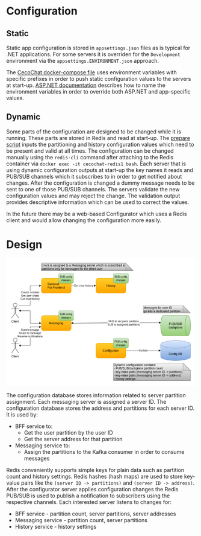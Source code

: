 # Configuration

## Static

Static app configuration is stored in `appsettings.json` files as is typical for .NET applications. For some servers it is overriden for the `Development` environment via the `appsettings.ENVIRONMENT.json` approach.

The [CecoChat docker-compose file](../run/cecochat.yml) uses environment variables with specific prefixes in order to push static configuration values to the servers at start-up. [ASP.NET documentation](https://docs.microsoft.com/en-us/aspnet/core/fundamentals/configuration/?view=aspnetcore-5.0#environment-variables) describes how to name the environment variables in order to override both ASP.NET and app-specific values.

## Dynamic

Some parts of the configuration are designed to be changed while it is running. These parts are stored in Redis and read at start-up. The [prepare script](../run/redis/redis-create-configuration.sh) inputs the partitioning and history configuration values which need to be present and valid at all times. The configuration can be changed manually using the `redis-cli` command after attaching to the Redis container via `docker exec -it cecochat-redis1 bash`. Each server that is using dynamic configuration outputs at start-up the key names it reads and PUB/SUB channels which it subscribes to in order to get notified about changes. After the configuration is changed a dummy message needs to be sent to one of those PUB/SUB channels. The servers validate the new configuration values and may reject the change. The validation output provides descriptive information which can be used to correct the values.

In the future there may be a web-based Configurator which uses a Redis client and would allow changing the configuration more easily.

# Design

![Configuration](images/cecochat-06-configuration.png)

The configuration database stores information related to server partition assignment. Each messaging server is assigned a server ID. The configuration database stores the address and partitions for each server ID. It is used by:

* BFF service to:
  - Get the user partition by the user ID
  - Get the server address for that partition
* Messaging service to:
  - Assign the partitions to the Kafka consumer in order to consume messages

Redis conveniently supports simple keys for plain data such as partition count and history settings. Redis hashes (hash maps) are used to store key-value pairs like the `(server ID -> partitions)` and `(server ID -> address)`. After the configurator server applies configuration changes the Redis PUB/SUB is used to publish a notification to subscribers using the respective channels. Each interested server listens to changes for:

* BFF service - partition count, server partitions, server addresses
* Messaging service - partition count, server partitions
* History service - history settings
